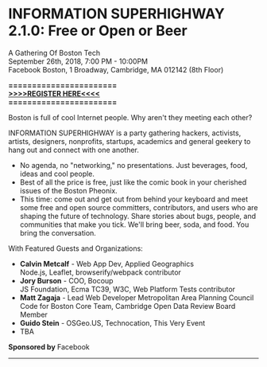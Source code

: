 # INFORMATION SUPERHIGHWAY 2.1.0: Free or Open or Beer

A Gathering Of Boston Tech  
September 26th, 2018, 7:00 PM - 10:00PM  
Facebook Boston, 1 Broadway, Cambridge, MA 012142 (8th Floor)

**=======================**  
**[>>>>REGISTER HERE<<<<](https://www.paperlesspost.com/flyer/go/1ZeDv86fVWRq5BTBV9aL)**  
**=======================**

Boston is full of cool Internet people. Why aren't they meeting each other?

INFORMATION SUPERHIGHWAY is a party gathering hackers, activists, artists, designers, nonprofits, startups, academics and general geekery to hang out and connect with one another.

- No agenda, no "networking," no presentations. Just beverages, food, ideas and cool people.
- Best of all the price is free, just like the comic book in your cherished issues of the Boston Pheonix.
- This time: come out and get out from behind your keyboard and meet some free and open source committers, contributors, and users who are shaping the future of technology. Share stories about bugs, people, and communities that make you tick. We'll bring beer, soda, and food. You bring the conversation.

With Featured Guests and Organizations:

* **Calvin Metcalf** - Web App Dev, Applied Geographics  
Node.js, Leaflet, browserify/webpack contributor
* **Jory Burson** - COO, Bocoup  
JS Foundation, Ecma TC39, W3C, Web Platform Tests contributor
* **Matt Zagaja** - Lead Web Developer Metropolitan Area Planning Council
Code for Boston Core Team, Cambridge Open Data Review Board Member
* **Guido Stein** - OSGeo.US, Technocation, This Very Event
* TBA

**Sponsored by** Facebook

---
